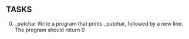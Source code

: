 ## TASKS

0. _putchar
Write a program that prints _putchar, followed by a new line.
The program should return 0
